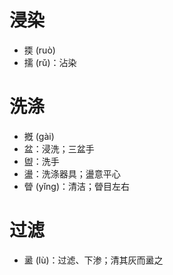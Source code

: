 # 浸染
* 㨎 (ruò)
* 擩 (rǔ)：沾染
# 洗涤
* 摡 (gài)
* 盆：浸洗；三盆手
* 盥：洗手
* 盪：洗涤器具；盪意平心
* 䁝 (yǐng)：清洁；䁝目左右
# 过滤
* 盝 (lù)：过滤、下渗；清其灰而盝之